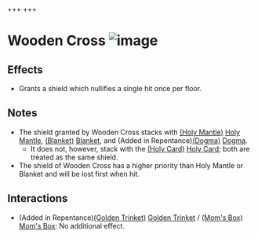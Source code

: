 +++
+++

 # Wooden Cross ![image](/image/Wooden_Cross.png) 

Effects
---------


* Grants a shield which nullifies a single hit once per floor.


Notes
-------


* The shield granted by Wooden Cross stacks with [(Holy Mantle)](/wiki/Holy_Mantle "Holy Mantle") [Holy Mantle](/wiki/Holy_Mantle "Holy Mantle"), [(Blanket)](/wiki/Blanket "Blanket") [Blanket](/wiki/Blanket "Blanket"), and (Added in Repentance)[(Dogma)](/wiki/Dogma_(Item) "Dogma") [Dogma](/wiki/Dogma_(Item) "Dogma (Item)").
	+ It does not, however, stack with the [(Holy Card)](/wiki/Holy_Card "Holy Card") [Holy Card](/wiki/Holy_Card "Holy Card"); both are treated as the same shield.
* The shield of Wooden Cross has a higher priority than Holy Mantle or Blanket and will be lost first when hit.


Interactions
--------------


* (Added in Repentance)[(Golden Trinket)](/wiki/Golden_Trinket "Golden Trinket") [Golden Trinket](/wiki/Golden_Trinket "Golden Trinket") / [(Mom's Box)](/wiki/Mom%27s_Box "Mom's Box") [Mom's Box](/wiki/Mom%27s_Box "Mom's Box"): No additional effect.


